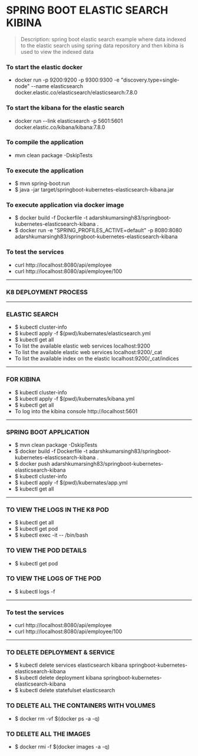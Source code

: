 # SPRING BOOT ELASTIC SEARCH KIBINA
> Description:
> spring boot elastic search example 
> where data indexed to the elastic search using 
> spring data repository and then kibina is used to view the indexed data  
> 

### To start the elastic docker 
* docker run -p 9200:9200 -p 9300:9300 -e "discovery.type=single-node"  --name elasticsearch docker.elastic.co/elasticsearch/elasticsearch:7.8.0

### To start the kibana for the elastic search 
* docker run --link elasticsearch -p 5601:5601 docker.elastic.co/kibana/kibana:7.8.0
  
### To compile the application 
* mvn clean package -DskipTests

### To execute the application 
* $ mvn spring-boot:run
* $ java -jar target/springboot-kubernetes-elasticsearch-kibana.jar

### To execute application via docker image 
* $ docker build -f Dockerfile -t adarshkumarsingh83/springboot-kubernetes-elasticsearch-kibana .
* $ docker run -e "SPRING_PROFILES_ACTIVE=default" -p 8080:8080 adarshkumarsingh83/springboot-kubernetes-elasticsearch-kibana

### To test the services 
* curl http://localhost:8080/api/employee
* curl http://localhost:8080/api/employee/100
 

----
### K8 DEPLOYMENT PROCESS

----
### ELASTIC SEARCH 
* $ kubectl cluster-info
* $ kubectl apply -f $(pwd)/kubernates/elasticsearch.yml
* $ kubectl get all
* To list the available elastic web services  localhost:9200
* To list the available elastic web services  localhost:9200/_cat
* To list the available index on the elastic  localhost:9200/_cat/indices
---- 
### FOR KIBINA 

* $ kubectl cluster-info
* $ kubectl apply -f $(pwd)/kubernates/kibana.yml
* $ kubectl get all  
* To log into the kibina console   http://localhost:5601
---- 
### SPRING BOOT APPLICATION
* $ mvn clean package -DskipTests
* $ docker build -f Dockerfile -t adarshkumarsingh83/springboot-kubernetes-elasticsearch-kibana .
* $ docker push adarshkumarsingh83/springboot-kubernetes-elasticsearch-kibana
* $ kubectl cluster-info
* $ kubectl apply -f $(pwd)/kubernates/app.yml
* $ kubectl get all

----
### TO VIEW THE LOGS IN THE K8 POD 
* $ kubectl get all 
* $ kubectl get pod 
* $ kubectl exec -it <pod-name> -- /bin/bash


### TO VIEW THE POD DETAILS
* $ kubectl get pod

### TO VIEW THE LOGS OF THE POD
* $ kubectl logs <pod-name> -f

----
### To test the services 
* curl http://localhost:8080/api/employee
* curl http://localhost:8080/api/employee/100

----

### TO DELETE DEPLOYMENT & SERVICE 
* $ kubectl delete services elasticsearch kibana springboot-kubernetes-elasticsearch-kibana
* $ kubectl delete deployment  kibana springboot-kubernetes-elasticsearch-kibana
* $ kubectl delete statefulset elasticsearch 



### TO DELETE ALL THE CONTAINERS WITH VOLUMES
* $ docker rm -vf $(docker ps -a -q)

### TO DELETE ALL THE IMAGES
* $ docker rmi -f $(docker images -a -q)